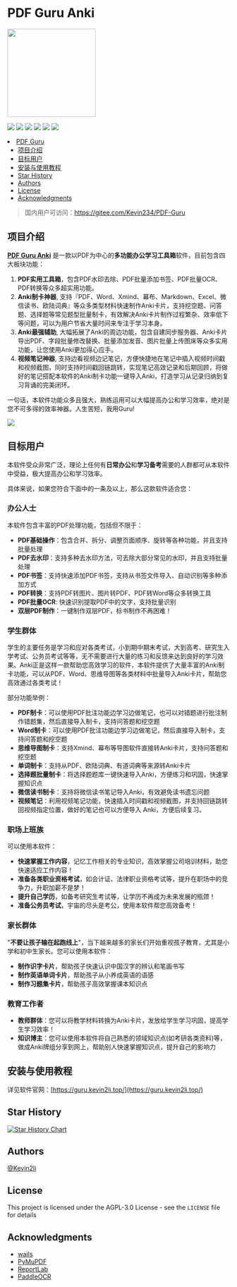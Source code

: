 # PDF Guru Anki  
<p align="left">
 <img src="./assets/logo.png" align="middle" width = "200"/>
</p>

<p align="left">
    <a href="./LICENSE"><img src="https://img.shields.io/badge/license-AGPL%203-dfd.svg"></a>
    <a href="https://github.com/kevin2li/PDF-Guru/releases"><img src="https://img.shields.io/github/v/release/kevin2li/PDF-Guru?color=ffa"></a>
    <a href=""><img src="https://img.shields.io/badge/python-3.10+-aff.svg"></a>
    <a href=""><img src="https://img.shields.io/badge/go-1.20.5+-blue.svg"></a>
    <a href=""><img src="https://img.shields.io/badge/node-16.18+-cyan.svg"></a>
    <a href=""><img src="https://img.shields.io/badge/os-win%2C%20mac%2C%20linux-pink.svg"></a>
</p

- [PDF Guru](#pdf-guru)
  - [项目介绍](#项目介绍)
  - [目标用户](#目标用户)
  - [安装与使用教程](#安装与使用教程)
  - [Star History](#star-history)
  - [Authors](#authors)
  - [License](#license)
  - [Acknowledgments](#acknowledgments)

> 国内用户可访问：https://gitee.com/Kevin234/PDF-Guru

## 项目介绍

**[PDF Guru Anki](https://guru.kevin2li.top/)** 是一款以PDF为中心的**多功能办公学习工具箱**软件，目前包含四大板块功能：
1. **PDF实用工具箱**，包含PDF水印去除、PDF批量添加书签、PDF批量OCR、PDF转换等众多超实用功能。
2. **Anki制卡神器**, 支持『PDF、Word、Xmind、幕布、Markdown、Excel、微信读书、欧陆词典』等众多类型材料快速制作Anki卡片，支持挖空题、问答题、选择题等常见题型批量制卡，有效解决Anki卡片制作过程繁杂、效率低下等问题，可以为用户节省大量时间来专注于学习本身。
3. **Anki最强辅助**, 大幅拓展了Anki的周边功能，包含自建同步服务器、Anki卡片导出PDF、字段批量修改替换、批量添加发音、图片批量上传图床等众多实用功能，让您使用Anki更加得心应手。
4. **视频笔记神器**, 支持边看视频边记笔记，方便快捷地在笔记中插入视频时间戳和视频截图，同时支持时间戳回链跳转，实现笔记高效记录和后期回顾，将做好的笔记搭配本软件的Anki制卡功能一键导入Anki，打造学习从记录归纳到复习背诵的完美闭环。

一句话，本软件功能众多且强大，熟练运用可以大幅提高办公和学习效率，绝对是您不可多得的效率神器。人生苦短，我用Guru!

<img src="https://minio.kevin2li.top/image-bed/wiki/20240710221415.png"/>

## 目标用户

本软件受众非常广泛，理论上任何有**日常办公**和**学习备考**需要的人群都可从本软件中受益，极大提高办公和学习效率。

具体来说，如果您符合下面中的一条及以上，那么这款软件适合您：

### 办公人士

本软件包含丰富的PDF处理功能，包括但不限于：

- **PDF基础操作**：包含合并、拆分、调整页面顺序、旋转等各种功能，并且支持批量处理
- **PDF去水印**：支持多种去水印方法，可去除大部分常见的水印，并且支持批量处理
- **PDF书签**：支持快速添加PDF书签，支持从书签文件导入、自动识别等多种添加方式
- **PDF转换**：支持PDF转图片、图片转PDF、PDF转Word等众多转换工具
- **PDF批量OCR**: 快速识别提取PDF中的文字，支持批量识别
- **双层PDF制作**：一键制作双层PDF，标书制作不再困难！

### 学生群体

学生的主要任务是学习和应对各类考试，小到期中期末考试，大到高考、研究生入学考试、公务员考试等等，无不需要进行大量的练习和反馈来达到良好的学习效果。Anki正是这样一款帮助您高效学习的软件，本软件提供了大量丰富的Anki制卡功能，可以从PDF、Word、思维导图等各类材料中批量导入Anki卡片，帮助您高效通过各类考试！

部分功能举例：

- **PDF制卡**：可以使用PDF批注功能边学习边做笔记，也可以对错题进行批注制作错题集，然后直接导入制卡，支持问答题和挖空题
- **Word制卡**：可以使用PDF批注功能边学习边做笔记，然后直接导入制卡，支持问答题和挖空题
- **思维导图制卡**：支持Xmind、幕布等导图软件直接转Anki卡片，支持问答题和挖空题
- **单词制卡**：支持从PDF、欧陆词典、有道词典等来源转Anki卡片
- **选择题批量制卡**：将选择题题库一键快速导入Anki，方便练习和巩固，快速掌握知识点
- **微信读书制卡**：支持将微信读书笔记导入Anki，有效避免读书遗忘问题
- **视频笔记**：利用视频笔记功能，快速插入时间戳和视频截图，并支持回链跳转回视频指定位置，做好的笔记也可以方便导入 Anki，方便后续复习。

### 职场上班族

可以使用本软件：
- **快速掌握工作内容**，记忆工作相关的专业知识，高效掌握公司培训材料，助您快速适应工作内容！
- **准备各类职业资格考试**，如会计证、法律职业资格考试等，提升在职场中的竞争力，升职加薪不是梦！
- **提升自己学历**，如备考研究生考试等，让学历不再成为未来发展的瓶颈！
- **准备公务员考试**，宇宙的尽头是考公，使用本软件帮您高效备考！


### 家长群体
"**不要让孩子输在起跑线上**"，当下越来越多的家长们开始重视孩子教育，尤其是小学和初中生家长。您可以使用本软件：
- **制作识字卡片**，帮助孩子快速认识中国汉字的辨认和笔画书写
- **制作英语单词卡片**，帮助孩子从小养成英语的语感
- **制作习题集卡片**，帮助孩子高效掌握课本知识点

### 教育工作者

- **教师群体**：您可以将教学材料转换为Anki卡片，发放给学生学习巩固，提高学生学习效率！
- **知识博主**：您可以使用本软件将自己熟悉的领域知识点(如考研各类资料)等，做成Anki牌组分享到网上，帮助别人快速掌握知识点，提升自己的影响力


## 安装与使用教程

详见软件官网：[https://guru.kevin2li.top/](https://guru.kevin2li.top/)

## Star History

[![Star History Chart](https://api.star-history.com/svg?repos=kevin2li/PDF-Guru&type=Date)](https://star-history.com/#kevin2li/PDF-Guru&Date)

## Authors

[@Kevin2li](https://github.com/kevin2li)

## License

This project is licensed under the AGPL-3.0 License - see the `LICENSE` file for details

## Acknowledgments

* [wails](https://github.com/wailsapp/wails)
* [PyMuPDF](https://pymupdf.readthedocs.io/en/latest/)
* [ReportLab](https://www.reportlab.com)
* [PaddleOCR](https://github.com/PaddlePaddle/PaddleOCR)
